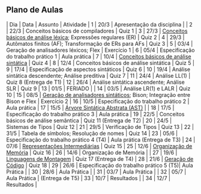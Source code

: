 ## Plano de Aulas

| Dia | Data | Assunto | Atividade 
| 1   | 20/3 | Apresentação da disciplina |
| 2   | 22/3 | Conceitos básicos de compiladores | Quiz 1
| 3   | 27/3 | [Conceitos básicos de análise léxica](https://www3.nd.edu/~dthain/compilerbook/chapter3.pdf); Expressões regulares (ER) | Quiz 2
| 4   | 29/3 | Autômatos finitos (AF); Transformação de ERs para AFs | Quiz 3
| 5   | 03/4 | Geração de analisadores léxicos; Flex | Exercício 1
| 6   | 05/4 | Especificação do trabalho prático 1 | Aula prática
| 7   | 10/4 | [Conceitos básicos de análise sintática](https://www3.nd.edu/~dthain/compilerbook/chapter4.pdf) | Quiz 4
| 8   | 12/4 | Conceitos básicos de análise sintática | Quiz 5
| 9   | 17/4 | Especificação de aspectos sintáticos | Quiz 6
| 10  | 19/4 | Análise sintática descendente; Análise preditiva | Quiz 7
| 11  | 24/4 | Análise LL(1) | Quiz 8 (Entrega de T1)
| 12  | 26/4 | Análise sintática ascendente; Análise SLR | Quiz 9
| 13  | 01/5 | FERIADO |
| 14  | 03/5 | Análise LR(1) e LALR | Quiz 10
| 15  | 08/5 | [Geração de analisadores sintáticos](https://www3.nd.edu/~dthain/compilerbook/chapter5.pdf); Bison; Integração entre Bison e Flex | Exercício 2
| 16  | 10/5 | Especificação do trabalho prático 2 | Aula prática
| 17  | 15/5 | [Árvore Sintática Abstrata (AST)](https://www3.nd.edu/~dthain/compilerbook/chapter6.pdf) | 
| 18  | 17/5 | Especificação do trabalho prático 3 | Aula prática 
| 19  | 22/5 | Conceitos básicos de análise semântica | Quiz 11 (Entrega de T2)
| 20  | 24/5 | Sistemas de Tipos | Quiz 12
| 21  | 29/5 | Verificação de Tipos | Quiz 13
| 22  | 31/5 | Tabela de símbolos; Resolução de nomes | Quiz 14
| 23  | 05/6 | Especificação do trabalho prático 4 (T4) | Aula prática (Entrega de T3)
| 24  | 07/6 | [Representações Intermediárias](https://www3.nd.edu/~dthain/compilerbook/chapter8.pdf) | Quiz 15
| 25  | 12/6 | [Organização de Memória](https://www3.nd.edu/~dthain/compilerbook/chapter9.pdf) | Quiz 16
| 26  | 14/6 | Organização de Memória |
| 27  | 19/6 | [Linguagens de Montagem](https://www3.nd.edu/~dthain/compilerbook/chapter10.pdf) | Quiz 17 (Entrega de T4)
| 28  | 21/6 | [Geração de Código](https://www3.nd.edu/~dthain/compilerbook/chapter11.pdf) | Quiz 18
| 29  | 26/6 | Especificação do trabalho prático 5 (T5)| Aula Prática |
| 30  | 28/6 | Aula Prática |
| 31  | 03/7 | Aula Prática |
| 32  | 05/7 | Aula Prática | (Entrega de T5)
| 33  | 10/7 | Resultados | 
| 34  | 12/7 | Resultados |
